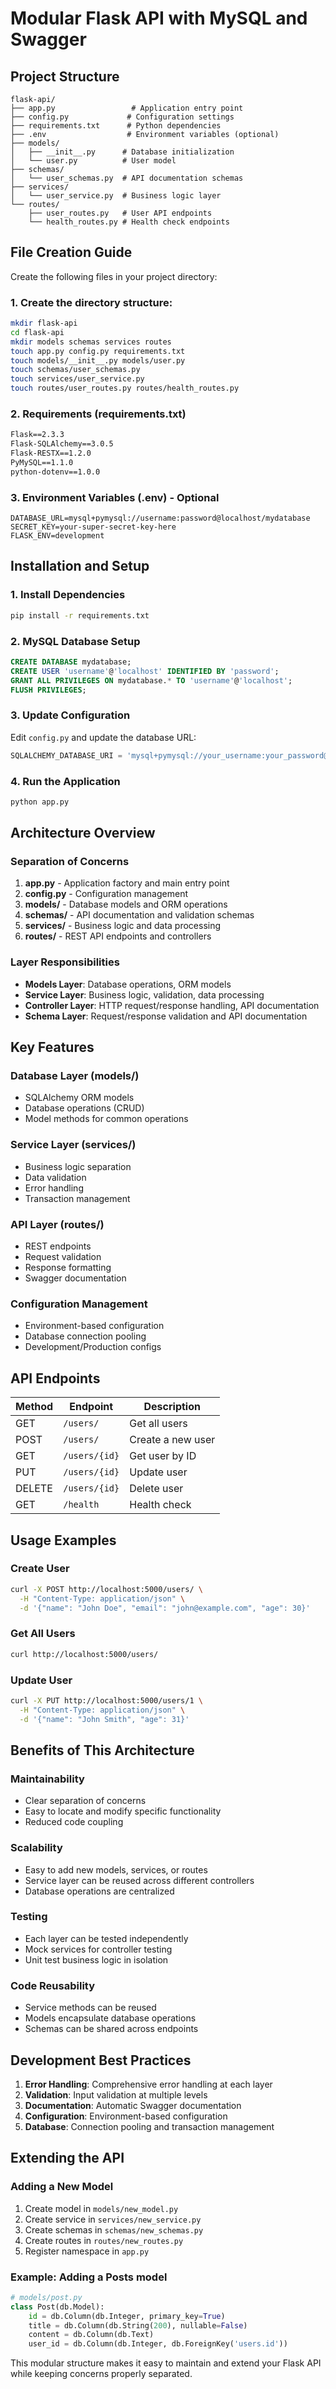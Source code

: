 # Modular Flask API with MySQL and Swagger

## Project Structure

```
flask-api/
├── app.py                 # Application entry point
├── config.py             # Configuration settings
├── requirements.txt      # Python dependencies
├── .env                  # Environment variables (optional)
├── models/
│   ├── __init__.py      # Database initialization
│   └── user.py          # User model
├── schemas/
│   └── user_schemas.py  # API documentation schemas
├── services/
│   └── user_service.py  # Business logic layer
└── routes/
    ├── user_routes.py   # User API endpoints
    └── health_routes.py # Health check endpoints
```

## File Creation Guide

Create the following files in your project directory:

### 1. Create the directory structure:

```bash
mkdir flask-api
cd flask-api
mkdir models schemas services routes
touch app.py config.py requirements.txt
touch models/__init__.py models/user.py
touch schemas/user_schemas.py
touch services/user_service.py
touch routes/user_routes.py routes/health_routes.py
```

### 2. Requirements (requirements.txt)

```txt
Flask==2.3.3
Flask-SQLAlchemy==3.0.5
Flask-RESTX==1.2.0
PyMySQL==1.1.0
python-dotenv==1.0.0
```

### 3. Environment Variables (.env) - Optional

```env
DATABASE_URL=mysql+pymysql://username:password@localhost/mydatabase
SECRET_KEY=your-super-secret-key-here
FLASK_ENV=development
```

## Installation and Setup

### 1. Install Dependencies

```bash
pip install -r requirements.txt
```

### 2. MySQL Database Setup

```sql
CREATE DATABASE mydatabase;
CREATE USER 'username'@'localhost' IDENTIFIED BY 'password';
GRANT ALL PRIVILEGES ON mydatabase.* TO 'username'@'localhost';
FLUSH PRIVILEGES;
```

### 3. Update Configuration

Edit `config.py` and update the database URL:

```python
SQLALCHEMY_DATABASE_URI = 'mysql+pymysql://your_username:your_password@localhost/your_database'
```

### 4. Run the Application

```bash
python app.py
```

## Architecture Overview

### **Separation of Concerns**

1. **app.py** - Application factory and main entry point
2. **config.py** - Configuration management
3. **models/** - Database models and ORM operations
4. **schemas/** - API documentation and validation schemas
5. **services/** - Business logic and data processing
6. **routes/** - REST API endpoints and controllers

### **Layer Responsibilities**

- **Models Layer**: Database operations, ORM models
- **Service Layer**: Business logic, validation, data processing
- **Controller Layer**: HTTP request/response handling, API documentation
- **Schema Layer**: Request/response validation and API documentation

## Key Features

### **Database Layer (models/)**
- SQLAlchemy ORM models
- Database operations (CRUD)
- Model methods for common operations

### **Service Layer (services/)**
- Business logic separation
- Data validation
- Error handling
- Transaction management

### **API Layer (routes/)**
- REST endpoints
- Request validation
- Response formatting
- Swagger documentation

### **Configuration Management**
- Environment-based configuration
- Database connection pooling
- Development/Production configs

## API Endpoints

| Method | Endpoint | Description |
|--------|----------|-------------|
| GET | `/users/` | Get all users |
| POST | `/users/` | Create a new user |
| GET | `/users/{id}` | Get user by ID |
| PUT | `/users/{id}` | Update user |
| DELETE | `/users/{id}` | Delete user |
| GET | `/health` | Health check |

## Usage Examples

### Create User
```bash
curl -X POST http://localhost:5000/users/ \
  -H "Content-Type: application/json" \
  -d '{"name": "John Doe", "email": "john@example.com", "age": 30}'
```

### Get All Users
```bash
curl http://localhost:5000/users/
```

### Update User
```bash
curl -X PUT http://localhost:5000/users/1 \
  -H "Content-Type: application/json" \
  -d '{"name": "John Smith", "age": 31}'
```

## Benefits of This Architecture

### **Maintainability**
- Clear separation of concerns
- Easy to locate and modify specific functionality
- Reduced code coupling

### **Scalability**
- Easy to add new models, services, or routes
- Service layer can be reused across different controllers
- Database operations are centralized

### **Testing**
- Each layer can be tested independently
- Mock services for controller testing
- Unit test business logic in isolation

### **Code Reusability**
- Service methods can be reused
- Models encapsulate database operations
- Schemas can be shared across endpoints

## Development Best Practices

1. **Error Handling**: Comprehensive error handling at each layer
2. **Validation**: Input validation at multiple levels
3. **Documentation**: Automatic Swagger documentation
4. **Configuration**: Environment-based configuration
5. **Database**: Connection pooling and transaction management

## Extending the API

### Adding a New Model

1. Create model in `models/new_model.py`
2. Create service in `services/new_service.py`
3. Create schemas in `schemas/new_schemas.py`
4. Create routes in `routes/new_routes.py`
5. Register namespace in `app.py`

### Example: Adding a Posts model

```python
# models/post.py
class Post(db.Model):
    id = db.Column(db.Integer, primary_key=True)
    title = db.Column(db.String(200), nullable=False)
    content = db.Column(db.Text)
    user_id = db.Column(db.Integer, db.ForeignKey('users.id'))
```

This modular structure makes it easy to maintain and extend your Flask API while keeping concerns properly separated.